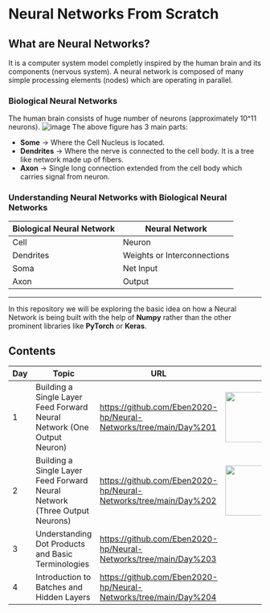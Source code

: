 # Neural Networks From Scratch


## What are Neural Networks?
It is a computer system model completly inspired by the human brain and its components (nervous system). A neural network is composed of many simple processing elements (nodes) which are operating in parallel.

### Biological Neural Networks
The human brain consists of huge number of neurons (approximately 10^11 neurons). 
![image](https://user-images.githubusercontent.com/66016994/130130200-e1494be7-7a68-48e1-8a6d-3be5a360f1eb.png)
The above figure has 3 main parts:
- **Some** -> Where the Cell Nucleus is located.
- **Dendrites** -> Where the nerve is connected to the cell body. It is a tree like network made up of fibers.
- **Axon** -> Single long connection extended from the cell body which carries signal from neuron.

### Understanding Neural Networks with Biological Neural Networks 

| Biological Neural Network | Neural Network |
| --- | --- |
| Cell | Neuron |
| Dendrites | Weights or Interconnections |
| Soma | Net Input |
| Axon | Output |

---

In this repository we will be exploring the basic idea on how a Neural Network is being built with the help of **Numpy** rather than the other prominent libraries like **PyTorch** or **Keras**.

## Contents

| Day | Topic | URL | Concept |
| --- | --- | --- | --- |
| 1 | Building a Single Layer Feed Forward Neural Network (One Output Neuron) | https://github.com/Eben2020-hp/Neural-Networks/tree/main/Day%201 | <img src="https://user-images.githubusercontent.com/66016994/130211321-ae1cd29b-bb67-4f95-b1a0-d4f0589d6d5a.jpg" width="300" height="100" /> | 
| 2 | Building a Single Layer Feed Forward Neural Network (Three Output Neurons) | https://github.com/Eben2020-hp/Neural-Networks/tree/main/Day%202 | <img src="https://user-images.githubusercontent.com/66016994/130211643-c5304188-4a4c-4b23-9db4-733c888a035d.png" width="300" height="100" /> | 
| 3 | Understanding Dot Products and Basic Terminologies | https://github.com/Eben2020-hp/Neural-Networks/tree/main/Day%203 |  | 
| 4 | Introduction to Batches and Hidden Layers | https://github.com/Eben2020-hp/Neural-Networks/tree/main/Day%204 |  | 

